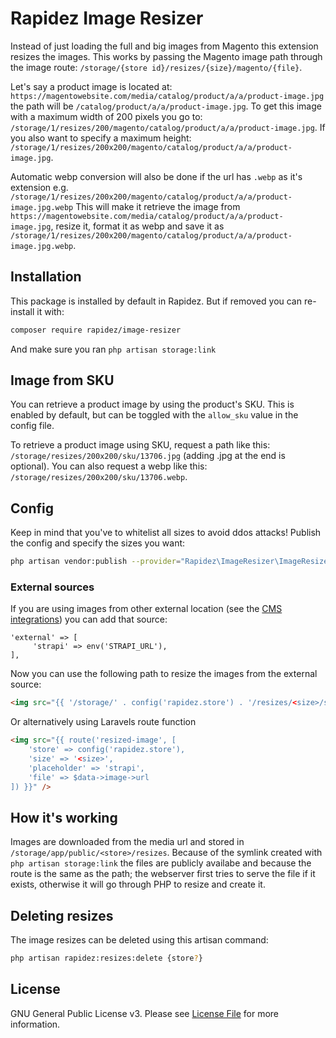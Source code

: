 # Rapidez Image Resizer

Instead of just loading the full and big images from Magento this extension resizes the images. This works by passing the Magento image path through the image route: `/storage/{store id}/resizes/{size}/magento/{file}`.

Let's say a product image is located at: `https://magentowebsite.com/media/catalog/product/a/a/product-image.jpg` the path will be `/catalog/product/a/a/product-image.jpg`. To get this image with a maximum width of 200 pixels you go to: `/storage/1/resizes/200/magento/catalog/product/a/a/product-image.jpg`. If you also want to specify a maximum height: `/storage/1/resizes/200x200/magento/catalog/product/a/a/product-image.jpg`.

Automatic webp conversion will also be done if the url has `.webp` as it's extension e.g. `/storage/1/resizes/200x200/magento/catalog/product/a/a/product-image.jpg.webp`
This will make it retrieve the image from `https://magentowebsite.com/media/catalog/product/a/a/product-image.jpg`, resize it, format it as webp and save it as `/storage/1/resizes/200x200/magento/catalog/product/a/a/product-image.jpg.webp`.

## Installation

This package is installed by default in Rapidez. But if removed you can re-install it with:
```sh
composer require rapidez/image-resizer
```
And make sure you ran `php artisan storage:link`

## Image from SKU

You can retrieve a product image by using the product's SKU. This is enabled by default, but can be toggled with the `allow_sku` value in the config file.

To retrieve a product image using SKU, request a path like this: `/storage/resizes/200x200/sku/13706.jpg` (adding .jpg at the end is optional). You can also request a webp like this: `/storage/resizes/200x200/sku/13706.webp`.

## Config

Keep in mind that you've to whitelist all sizes to avoid ddos attacks! Publish the config and specify the sizes you want:

```sh
php artisan vendor:publish --provider="Rapidez\ImageResizer\ImageResizerServiceProvider" --tag=config
```

### External sources

If you are using images from other external location (see the [CMS integrations](https://docs.rapidez.io/0.x/packages.html#cms)) you can add that source:

```
'external' => [
     'strapi' => env('STRAPI_URL'),
],
```

Now you can use the following path to resize the images from the external source:

```html
<img src="{{ '/storage/' . config('rapidez.store') . '/resizes/<size>/strapi'.$data->image->url }}" />
```

Or alternatively using Laravels route function

```html
<img src="{{ route('resized-image', [
    'store' => config('rapidez.store'), 
    'size' => '<size>', 
    'placeholder' => 'strapi', 
    'file' => $data->image->url
]) }}" />
```

## How it's working

Images are downloaded from the media url and stored in `/storage/app/public/<store>/resizes`. Because of the symlink created with `php artisan storage:link` the files are publicly availabe and because the route is the same as the path; the webserver first tries to serve the file if it exists, otherwise it will go through PHP to resize and create it.

## Deleting resizes

The image resizes can be deleted using this artisan command:
```sh
php artisan rapidez:resizes:delete {store?}
```

## License

GNU General Public License v3. Please see [License File](LICENSE) for more information.
